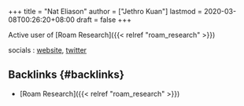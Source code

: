 +++
title = "Nat Eliason"
author = ["Jethro Kuan"]
lastmod = 2020-03-08T00:26:20+08:00
draft = false
+++

Active user of [Roam Research]({{< relref "roam_research" >}})

socials
: [website](https://www.nateliason.com/), [twitter](https://twitter.com/nateliason)


## Backlinks {#backlinks}

-   [Roam Research]({{< relref "roam_research" >}})
